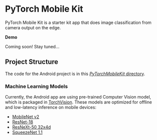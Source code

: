 # PyTorch Mobile Kit

PyTorch Mobile Kit is a starter kit app that does image classification from camera output on the edge.

**Demo**

Coming soon! Stay tuned...

<!-- TODO: add screencast -->

## Project Structure

The code for the Android project is in this [_PyTorchMobileKit_ directory](https://github.com/cedrickchee/pytorch-mobile-kit/tree/master/PyTorchMobileKit).

### Machine Learning Models

Currently, the Android app are using pre-trained Computer Vision model, which is packaged in [TorchVision](https://pytorch.org/docs/stable/torchvision/index.html). These models are optimized for offline and low-latency inference on mobile devices:

- [MobileNet v2](https://pytorch.org/docs/stable/torchvision/models.html#torchvision.models.mobilenet_v2)
- [ResNet-18](https://pytorch.org/docs/stable/torchvision/models.html#torchvision.models.resnet18)
- [ResNeXt-50 32x4d](https://pytorch.org/docs/stable/torchvision/models.html#torchvision.models.resnext50_32x4d)
- [SqueezeNet 1.1](https://pytorch.org/docs/stable/torchvision/models.html#torchvision.models.squeezenet1_1)
